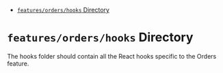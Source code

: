 <!-- START doctoc generated TOC please keep comment here to allow auto update -->
<!-- DON'T EDIT THIS SECTION, INSTEAD RE-RUN doctoc TO UPDATE -->

- [`features/orders/hooks` Directory](#featuresordershooks-directory)

<!-- END doctoc generated TOC please keep comment here to allow auto update -->

# `features/orders/hooks` Directory

The hooks folder should contain all the React hooks specific to the Orders feature.
